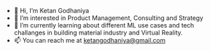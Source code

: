 - 👋 Hi, I’m Ketan Godhaniya
- 👀 I’m interested in Product Management, Consulting and Strategy 
- 🌱 I’m currently learning about different ML use cases and tech challanges in building material industry and Virtual Reality.
- 📫 You can reach me at ketangodhaniya@gmail.com

<!---
ketanvg/ketanvg is a ✨ special ✨ repository because its `README.md` (this file) appears on your GitHub profile.
You can click the Preview link to take a look at your changes.
--->
